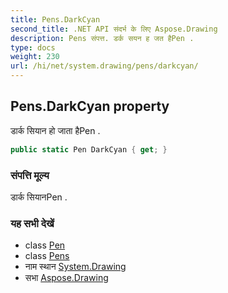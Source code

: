 ```yaml
---
title: Pens.DarkCyan
second_title: .NET API संदर्भ के लिए Aspose.Drawing
description: Pens संपत्त. डर्क सयन ह जत हैPen .
type: docs
weight: 230
url: /hi/net/system.drawing/pens/darkcyan/
---
```

## Pens.DarkCyan property

डार्क सियान हो जाता हैPen .

```csharp
public static Pen DarkCyan { get; }
```

### संपत्ति मूल्य

डार्क सियानPen .

### यह सभी देखें

* class [Pen](../../pen/)
* class [Pens](../)
* नाम स्थान [System.Drawing](../../pens/)
* सभा [Aspose.Drawing](../../../)


